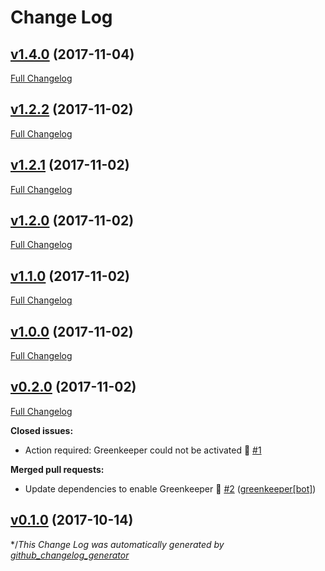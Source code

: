 # Change Log

## [v1.4.0](https://github.com/sparkDEMAND/atom-toolbar-preferred/tree/v1.4.0) (2017-11-04)
[Full Changelog](https://github.com/sparkDEMAND/atom-toolbar-preferred/compare/v1.2.2...v1.4.0)

## [v1.2.2](https://github.com/sparkDEMAND/atom-toolbar-preferred/tree/v1.2.2) (2017-11-02)
[Full Changelog](https://github.com/sparkDEMAND/atom-toolbar-preferred/compare/v1.2.1...v1.2.2)

## [v1.2.1](https://github.com/sparkDEMAND/atom-toolbar-preferred/tree/v1.2.1) (2017-11-02)
[Full Changelog](https://github.com/sparkDEMAND/atom-toolbar-preferred/compare/v1.2.0...v1.2.1)

## [v1.2.0](https://github.com/sparkDEMAND/atom-toolbar-preferred/tree/v1.2.0) (2017-11-02)
[Full Changelog](https://github.com/sparkDEMAND/atom-toolbar-preferred/compare/v1.1.0...v1.2.0)

## [v1.1.0](https://github.com/sparkDEMAND/atom-toolbar-preferred/tree/v1.1.0) (2017-11-02)
[Full Changelog](https://github.com/sparkDEMAND/atom-toolbar-preferred/compare/v1.0.0...v1.1.0)

## [v1.0.0](https://github.com/sparkDEMAND/atom-toolbar-preferred/tree/v1.0.0) (2017-11-02)
[Full Changelog](https://github.com/sparkDEMAND/atom-toolbar-preferred/compare/v0.2.0...v1.0.0)

## [v0.2.0](https://github.com/sparkDEMAND/atom-toolbar-preferred/tree/v0.2.0) (2017-11-02)
[Full Changelog](https://github.com/sparkDEMAND/atom-toolbar-preferred/compare/v0.1.0...v0.2.0)

**Closed issues:**

- Action required: Greenkeeper could not be activated 🚨 [\#1](https://github.com/sparkDEMAND/atom-toolbar-preferred/issues/1)

**Merged pull requests:**

- Update dependencies to enable Greenkeeper 🌴 [\#2](https://github.com/sparkDEMAND/atom-toolbar-preferred/pull/2) ([greenkeeper[bot]](https://github.com/apps/greenkeeper))

## [v0.1.0](https://github.com/sparkDEMAND/atom-toolbar-preferred/tree/v0.1.0) (2017-10-14)

*/*This Change Log was automatically generated by [github_changelog_generator](https://github.com/skywinder/Github-Changelog-Generator)*
